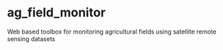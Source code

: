 # ag_field_monitor
Web based toolbox for monitoring agricultural fields using satellite remote sensing datasets
